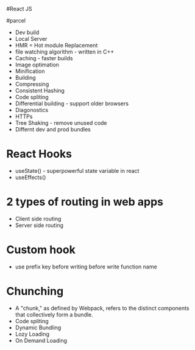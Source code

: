 #React JS

#parcel
- Dev build 
- Local Server
- HMR = Hot module Replacement
- file watching algorithm - written in C++
- Caching - faster builds
- Image optimation
- Minification
- Building
- Compressing
- Consistent Hashing
- Code spliting 
- Differential building - support older browsers
- Diagonostics
- HTTPs
- Tree Shaking - remove unused code
- Differnt dev and prod bundles

# React Hooks
- useState() - superpowerful state variable in react
- useEffects()


# 2 types of routing in web apps
- Client side routing
- Server side routing

# Custom hook
- use prefix key before writing before write function name

# Chunching
- A "chunk," as defined by Webpack, refers to the distinct components that collectively form a bundle.
- Code spliting
- Dynamic Bundling
- Lozy Loading
- On Demand Loading
